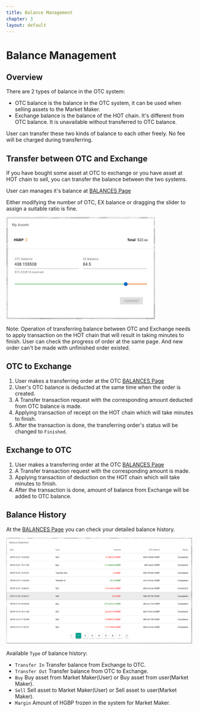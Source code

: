 ```yaml
---
title: Balance Management
chapter: 3
layout: default
---
```


# Balance Management

## Overview

There are 2 types of balance in the OTC system: 

 * OTC balance is the balance in the OTC system, it can be used when selling assets to the Market Maker.
 * Exchange balance is the balance of the HOT chain. It's different from OTC balance. It is unavailable without transferred to OTC balance.

User can transfer these two kinds of balance to each other freely. No fee will be charged during transferring.

## Transfer between OTC and Exchange

If you have bought some asset at OTC to exchange or you have asset at HOT chain to sell, you can transfer the balance between the two systems.

User can manages it's balance at [BALANCES Page](https://otc.hotwallet.tech/balance)

Either modifying the number of OTC, EX balance or dragging the slider to assign a suitable ratio is fine.

<img src="/assets/images/balance_convert.png" style="width:401px;" alt="balance_tranfer">

Note: Operation of transferring balance between OTC and Exchange  needs to apply transaction on the HOT chain that will result in taking minutes to finish. User can check the progress of order at the same page. And new order can't be made with unfinished order existed.

## OTC to Exchange

1. User makes a transferring order at the OTC [BALANCES Page](https://otc.hotwallet.tech/balance)
2. User's OTC balance is deducted at the same time when the order is created.
3. A Transfer transaction request with the corresponding amount deducted from OTC balance is made.
4. Applying transaction of receipt on the HOT chain which will take minutes to finish.
5. After the transaction is done, the transferring order's status will be changed to `Finished`.

## Exchange to OTC

1. User makes a transferring order at the OTC [BALANCES Page](https://otc.hotwallet.tech/balance)
2. A Transfer transaction request with the corresponding amount is made.
3. Applying transaction of deduction on the HOT chain which will take minutes to finish.
4. After the transaction is done, amount of balance from Exchange will be added to OTC balance.

## Balance History

At the [BALANCES Page](https://otc.hotwallet.tech/balance) you can check your detailed balance history.

<img src="/assets/images/balance_history.png" style="width:501px;" alt="balance_history">

Available `Type` of balance history:

 * `Transfer In` Transfer balance from Exchange to OTC.
 * `Transfer Out` Transfer balance from OTC to Exchange.
 * `Buy` Buy asset from Market Maker(User) or Buy asset from user(Market Maker).
 * `Sell` Sell asset to Market Maker(User) or Sell asset to user(Market Maker).
 * `Margin` Amount of HGBP frozen in the system for Market Maker.


